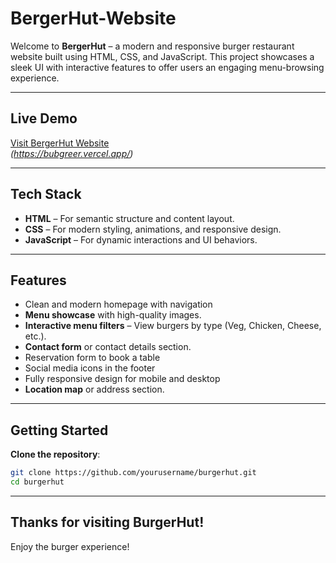 #  BergerHut-Website

Welcome to **BergerHut** – a modern and responsive burger restaurant website built using HTML, CSS, and JavaScript. This project showcases a sleek UI with interactive features to offer users an engaging menu-browsing experience.

---

##  Live Demo

[Visit BergerHut Website](#)  
*(https://bubgreer.vercel.app/)*

---

##  Tech Stack

- **HTML** – For semantic structure and content layout.
- **CSS** – For modern styling, animations, and responsive design.
- **JavaScript** – For dynamic interactions and UI behaviors.

---

##  Features

-  Clean and modern homepage with navigation
-  **Menu showcase** with high-quality images.
-  **Interactive menu filters** – View burgers by type (Veg, Chicken, Cheese, etc.).
-  **Contact form** or contact details section.
-  Reservation form to book a table
-  Social media icons in the footer
-  Fully responsive design for mobile and desktop
-  **Location map** or address section.

---

##  Getting Started

**Clone the repository**:
   ```bash
   git clone https://github.com/yourusername/burgerhut.git
   cd burgerhut
   ```

---


##  Thanks for visiting BurgerHut!

Enjoy the burger experience! 

